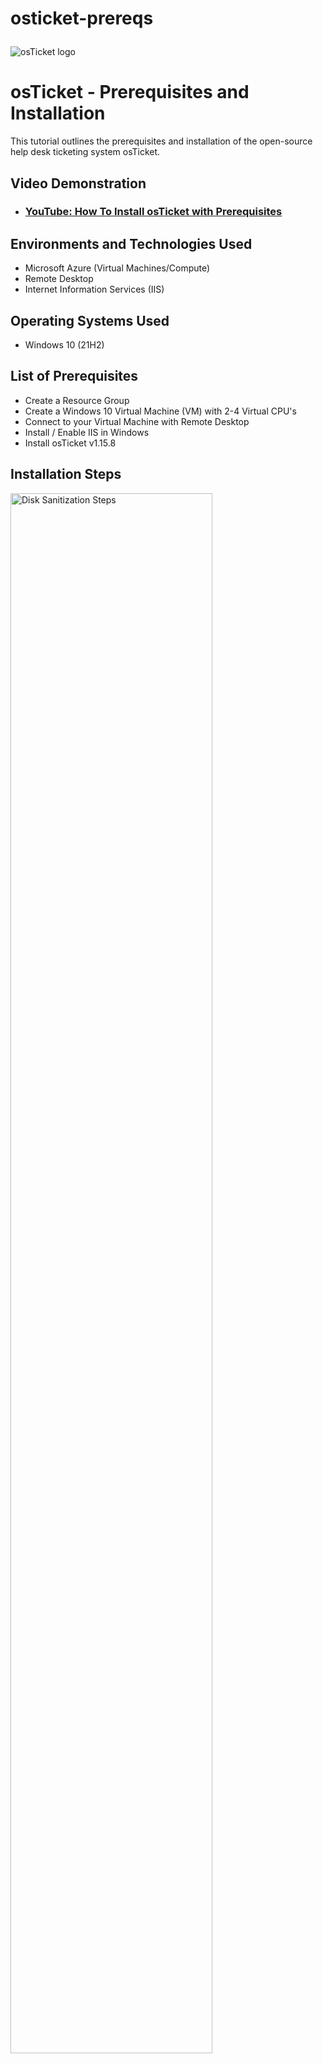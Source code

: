 # osticket-prereqs<p align="center">
<img src="https://i.imgur.com/Clzj7Xs.png" alt="osTicket logo"/>
</p>

<h1>osTicket - Prerequisites and Installation</h1>
This tutorial outlines the prerequisites and installation of the open-source help desk ticketing system osTicket.<br />


<h2>Video Demonstration</h2>

- ### [YouTube: How To Install osTicket with Prerequisites](https://www.youtube.com)

<h2>Environments and Technologies Used</h2>

- Microsoft Azure (Virtual Machines/Compute)
- Remote Desktop
- Internet Information Services (IIS)

<h2>Operating Systems Used </h2>

- Windows 10</b> (21H2)

<h2>List of Prerequisites</h2>
 
- Create a Resource Group
- Create a Windows 10 Virtual Machine (VM) with 2-4 Virtual CPU's
- Connect to your Virtual Machine with Remote Desktop
- Install / Enable IIS in Windows
- Install osTicket v1.15.8
<h2>Installation Steps</h2>

<p>
<img src="https://imgur.com/4onsF8D.png" height="80%" width="80%" alt="Disk Sanitization Steps"/>
</p>
<p>
Go to Azure portal. Create a Resource Group, now create a Windows 10 Virtual Machine (VM) with 2-4 Virtual CPUs, When you create the VM, allow it to create a new Virtual Network.  

</p>
<br />

<p>
<img src="https://imgur.com/bsnBn19.png" height="80%" width="80%" alt="Disk Sanitization Steps"/>
</p>
<p>
Connect to your Virtual Machine with Remote Desktop. Find the public IP address, and rember the name and password you set up for the Virtual Machine.
 
</p>
<br />

<p>
<img src="https://imgur.com/tKgsGDz.png" height="80%" width="80%" alt="Disk Sanitization Steps"/>
</p>
<p>
Once you have logged into the Virtual Machine, go to the start menu and search "IIS" Install / Enable IIS in Windows.  
 Install Web Platform Installer.
</p>
 
 <img src="https://imgur.com/AVSjEXe.png" height="80%" width="80%" alt="Disk Sanitization Steps"/>
 

 Download osTicket.  Install osTicket v1.15.8  
 

 <br />
